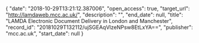 {
  "date": "2018-10-29T13:21:12.387006", 
  "open_access": true, 
  "target_url": "http://lamdaweb.mcc.ac.uk/", 
  "description": "", 
  "end_date": null, 
  "title": "LAMDA Electronic Document Delivery in London and Manchester", 
  "record_id": "20181029T132112/ujSGEAqVlzeNPsw8EtLxYA==", 
  "publisher": "mcc.ac.uk", 
  "start_date": null
}

